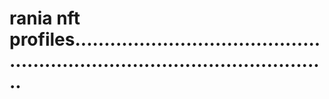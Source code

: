 # rania nft profiles.................................................................................................

